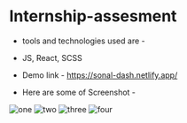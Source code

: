 # Internship-assesment
- tools and technologies used are -
- JS, React, SCSS
- Demo link - https://sonal-dash.netlify.app/

- Here are some of Screenshot -
</hr>
</hr>

![one](https://user-images.githubusercontent.com/91620720/236867258-16aa55f8-a2fe-4c35-a012-38c89e8d1b09.png)
![two](https://user-images.githubusercontent.com/91620720/236867281-44bba534-63d7-4e93-b4c3-896b71b2a4b5.png)
![three](https://user-images.githubusercontent.com/91620720/236867803-0c0014de-88d5-4dd0-b8e0-b377f2558e32.png)
![four](https://user-images.githubusercontent.com/91620720/236867813-674174c7-35cb-42cb-be18-7730ca901afd.png)
